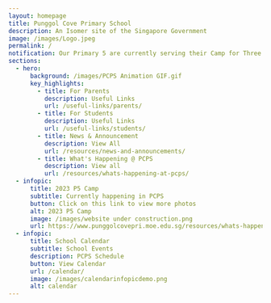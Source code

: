 ```yaml
---
layout: homepage
title: Punggol Cove Primary School
description: An Isomer site of the Singapore Government
image: /images/Logo.jpeg
permalink: /
notification: Our Primary 5 are currently serving their Camp for Three Days.
sections:
  - hero:
      background: /images/PCPS Animation GIF.gif
      key_highlights:
        - title: For Parents
          description: Useful Links
          url: /useful-links/parents/
        - title: For Students
          description: Useful Links
          url: /useful-links/students/
        - title: News & Announcement
          description: View All
          url: /resources/news-and-announcements/
        - title: What's Happening @ PCPS
          description: View all
          url: /resources/whats-happening-at-pcps/
  - infopic:
      title: 2023 P5 Camp
      subtitle: Currently happening in PCPS
      button: Click on this link to view more photos
      alt: 2023 P5 Camp
      image: /images/website under construction.png
      url: https://www.punggolcovepri.moe.edu.sg/resources/whats-happening-at-pcps/
  - infopic:
      title: School Calendar
      subtitle: School Events
      description: PCPS Schedule
      button: View Calendar
      url: /calendar/
      image: /images/calendarinfopicdemo.png
      alt: calendar
---
```

